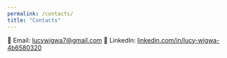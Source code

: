 ```yaml
---
permalink: /contacts/
title: "Contacts"
---
```


📧 Email: [lucywigwa7@gmail.com](mailto:lucywigwa7@gmail.com) 
🔗 LinkedIn: [linkedin.com/in/lucy-wigwa-4b6580320](https://www.linkedin.com/in/lucy-wigwa-4b6580320)

